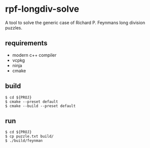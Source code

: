 # rpf-longdiv-solve

A tool to solve the generic case of Richard P. Feynmans long division puzzles.

## requirements

- modern c++ compiler
- vcpkg
- ninja
- cmake

## build
```
$ cd ${PROJ}
$ cmake --preset default
$ cmake --build --preset default
```

## run
```
$ cd ${PROJ}
$ cp puzzle.txt build/
$ ./build/feynman
```
